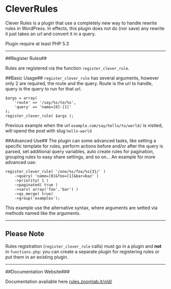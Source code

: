 CleverRules
===========

Clever Rules is a plugin that use a completely new way to handle rewrite rules in WordPress.
In effects, this plugin does not do (nor save) any rewrite it just takes an url and convert it in a query.

Plugin require at least PHP 5.3

***

##Register Rules##

Rules are registered via the function `register_clever_rule`.

##Basic Usage##
`register_clever_rule` has several arguments, however only 2 are required, the route and the query.
Route is the url to handle, query is the query to run for that url.

    $args = array(
        'route' => '/say/%s/to/%s',
        'query' => 'name=[0]-[1]'
    );
    register_clever_rule( $args );
    
Previous example when the url `example.com/say/hello/to/world/` is visited, will opend the post with slug `hello-world`
    
##Advanced Use##
The plugin can some advanced tasks, like setting a specific template for rules, perform actions before and/or after the query is parsed,
set additional query variables, auto create rules for pagination, grouping rules to easy share settings, and so on...
An example for more advanced use:

    register_clever_rule( '/one/%s/foo/%s{3}/' )
        ->query( 'name=[0]&foo=[1]&bar=baz' )
        ->priority( 1 )
        ->paginated( true )
        ->vars( array('foo','bar') )
        ->qs_merge( true)
        ->group('examples');
        
This example use the alternative syntax, where arguments are setted via methods named like the arguments.

***

## Please Note ##

Rules registration (`register_clever_rule` calls) must go in a plugin and **not** in `functions.php`: you can create a separate plugin for registering rules or put them in an existing plugin.


***

##Documentation Website###

Documentation available here [rules.zoomlab.it/old/](http://rules.zoomlab.it/old/)
